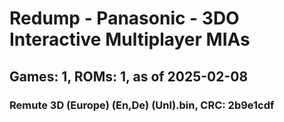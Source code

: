 # Redump - Panasonic - 3DO Interactive Multiplayer MIAs
## Games: 1, ROMs: 1, as of 2025-02-08
### Remute 3D (Europe) (En,De) (Unl).bin, CRC: 2b9e1cdf
